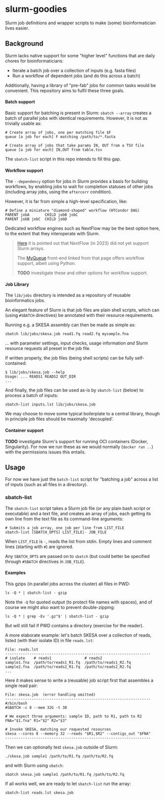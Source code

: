 # slurm-goodies

Slurm job definitions and wrapper scripts to make (some) bioinformatician
lives easier.


## Background

Slurm lacks native support for some "higher level" functions that are
daily chores for bioinformaticians:

 * Iterate a batch job over a collection of inputs (e.g. fasta files)
 * Run a workflow of dependent jobs (and do this across a batch)

Additionally, having a library of "pre-fab" jobs for common tasks would
be convenient.  This repository aims to fulfil these three goals.

#### Batch support

Basic support for batching is present in Slurm: `sbatch --array` creates
a batch of parallel jobs with identical requirements.  However, it is not
as trivially usable as:

    # Create array of jobs, one per matching file $F
    queue [a job for each] F matching /path/to/*.fasta

    # Create array of jobs that take params IN, OUT from a TSV file
    queue [a job for each] IN,OUT from table.tsv

The `sbatch-list` script in this repo intends to fill this gap.

#### Workflow support

The `--dependency` option for jobs in Slurm provides a basis for building
workflows, by enabling jobs to wait for completion statuses of other jobs
(including array jobs, using the `aftercorr` condition).

However, it is far from simple a high-level specification, like:

    # Define a miniature "diamond-shaped" workflow (HTCondor DAG)
    PARENT jobA       CHILD jobB jobC
    PARENT jobB jobC  CHILD jobD

Dedicated workflow engines such as NextFlow may be the best option here,
to the extent that they interoperate with Slurm.

> [Here](https://groups.google.com/g/slurm-users/c/7ySh6mJt9so) it is
> pointed out that NextFlow (in 2023) did not yet support Slurm arrays.
>
> The [MyQueue](https://myqueue.readthedocs.io/en/latest/) front-end
> linked from that page offers workflow support, albeit using Python.
>
> **TODO** investigate these and other options for workflow support.

#### Job Library

The `lib/jobs` directory is intended as a repository of reusable
bioinformatics jobs.

An elegant feature of Slurm is that job files are plain shell scripts,
which can (using `#SBATCH` directives) be annotated with their resource
requirements.

Running e.g. a SKESA assembly can then be made as simple as:

    sbatch lib/jobs/skesa.job read1.fq read2.fq mysample.fna

... with parameter settings, input checks, usage information _and_ Slurm
resource requests all preset in the job file.

If written properly, the job files (being shell scripts) can be fully
self-contained:

    $ lib/jobs/skesa.job --help
    Usage: ... READS1 READS2 OUT_DIR
    ...

And finally, the job files can be used as-is by `sbatch-list` (below) to
process a batch of inputs:

    sbatch-list inputs.lst lib/jobs/skesa.job

We may choose to move some typical boilerplate to a central library,
though in principle job files should be maximally 'decoupled'.

#### Container support

**TODO** investigate Slurm's support for running OCI containers (Docker,
Singularity).  For now we run these as we would normally (`docker run ..`)
with the permissions issues this entails.


## Usage

For now we have just the `batch-list` script for "batching a job" across
a list of inputs (such as all files in a directory).
 
### sbatch-list

The `sbatch-list` script takes a Slurm job file (or any plain bash script
or executable) and a text file, and creates an array of jobs, each getting
its own line from the text file as its command-line arguments:

    # Submits a job array, one job per line from LIST_FILE
    sbatch-list [SBATCH_OPTS] LIST_FILE|- JOB_FILE

When `LIST_FILE` is `-`, reads the list from stdin.  Empty lines and
comment lines (starting with `#`) are ignored.

Any `SBATCH_OPTS` are passed on to `sbatch` (but could better be specified
through `#SBATCH` directives in `JOB_FILE`).

#### Examples

This gzips (in parallel jobs across the cluster) all files in PWD:

    ls -Q * | sbatch-list - gzip

Note the `-Q` for quoted output (to protect file names with spaces),
and of course we might also want to prevent double-zipping:

    ls -Q * | grep -Ev '.gz"$' | sbatch-list - gzip

But will still fail if PWD contains a directory (exercise for the reader).

A more elaborate example: let's batch SKESA over a collection of reads,
listed (with their isolate ID) in file `reads.lst`:

    File: reads.lst
    ------------------------------------------------------------------
    # isolate    # reads1               # reads2
    sample1.fna  /path/to/reads1_R1.fq  /path/to/reads1_R2.fq
    sample2.fna  /path/to/reads2_R1.fq  /path/to/reads2_R2.fq
    ...

Here it makes sense to write a (reusable) job script first that assembles
a single read pair:

    File: skesa.job  (error handling omitted)
    ------------------------------------------------------------------
    #/bin/bash
    #SBATCH -c 8 --mem 32G -t 30

    # We expect three arguments: sample ID, path to R1, path to R2
    FNA="$1.fna" R1="$2" R2="$3"

    # Invoke SKESA, matching our requested resources
    skesa --cores 8 --memory 32 --reads "$R1,$R2" --contigs_out "$FNA"
    ------------------------------------------------------------------

Then we can optionally test `skesa.job` outside of Slurm:

    ./skesa.job sample1 /path/to/R1.fq /path/to/R2.fq

and with Slurm using `sbatch`:

    sbatch skesa.job sample1 /path/to/R1.fq /path/to/R2.fq

If all works well, we are ready to let `sbatch-list` run the array:

    sbatch-list reads.lst skesa.job

